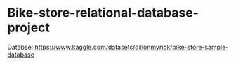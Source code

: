 # Bike-store-relational-database-project
Databse: https://www.kaggle.com/datasets/dillonmyrick/bike-store-sample-database
